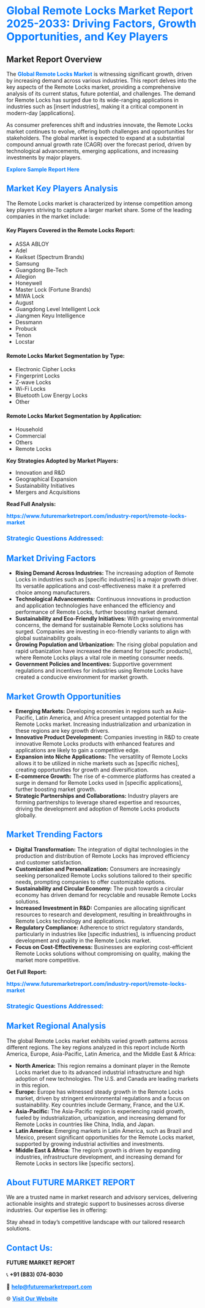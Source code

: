 <h1 style="color: #007BFF;">Global Remote Locks Market Report 2025-2033: Driving Factors, Growth Opportunities, and Key Players</h1>

<section id="overview">
<h2>Market Report Overview</h2>
<p>The <a href="https://www.futuremarketreport.com/industry-report/remote-locks-market" style="color: #007BFF; text-decoration: none;"><strong>Global Remote Locks Market</strong></a> is witnessing significant growth, driven by increasing demand across various industries. This report delves into the key aspects of the Remote Locks market, providing a comprehensive analysis of its current status, future potential, and challenges. The demand for Remote Locks has surged due to its wide-ranging applications in industries such as [insert industries], making it a critical component in modern-day [applications].</p>
<p>As consumer preferences shift and industries innovate, the Remote Locks market continues to evolve, offering both challenges and opportunities for stakeholders. The global market is expected to expand at a substantial compound annual growth rate (CAGR) over the forecast period, driven by technological advancements, emerging applications, and increasing investments by major players.</p>
</section>

<section id="overview">
<p><a href="https://www.futuremarketreport.com/request-sample/reportId=124424" style="color: #007BFF; text-decoration: none;"><strong>Explore Sample Report Here</strong></a></p>
</section>

<section id="key-players">
<h2 style="color: #007BFF;">Market Key Players Analysis</h2>
<p>The Remote Locks market is characterized by intense competition among key players striving to capture a larger market share. Some of the leading companies in the market include:</p>
<h4>Key Players Covered in the Remote Locks Report:</h4>
<ul><li>ASSA ABLOY</li><li>Adel</li><li>Kwikset (Spectrum Brands)</li><li>Samsung</li><li>Guangdong Be-Tech</li><li>Allegion</li><li>Honeywell</li><li>Master Lock (Fortune Brands)</li><li>MIWA Lock</li><li>August</li><li>Guangdong Level Intelligent Lock</li><li>Jiangmen Keyu Intelligence</li><li>Dessmann</li><li>Probuck</li><li>Tenon</li><li>Locstar</li></ul>
<h4>Remote Locks Market Segmentation by Type:</h4>
<ul><li>Electronic Cipher Locks</li><li>Fingerprint Locks</li><li>Z-wave Locks</li><li>Wi-Fi Locks</li><li>Bluetooth Low Energy Locks</li><li>Other</li></ul>

<h4>Remote Locks Market Segmentation by Application:</h4>
<ul><li>Household</li><li>Commercial</li><li>Others</li><li>Remote Locks</li></ul>
<p><strong>Key Strategies Adopted by Market Players:</strong></p>
<ul>
<li>Innovation and R&D</li>
<li>Geographical Expansion</li>
<li>Sustainability Initiatives</li>
<li>Mergers and Acquisitions</li>
</ul>
</section>

<section>
<p><strong>Read Full Analysis: </strong></p><a href="https://www.futuremarketreport.com/industry-report/remote-locks-market" style="color: #007BFF; text-decoration: none;"><strong>https://www.futuremarketreport.com/industry-report/remote-locks-market</strong></a>
<h3 style="color: #007BFF;">Strategic Questions Addressed:</h3>
</section>

<section id="driving-factors">
<h2 style="color: #007BFF;">Market Driving Factors</h2>
<ul>
<li><strong>Rising Demand Across Industries:</strong> The increasing adoption of Remote Locks in industries such as [specific industries] is a major growth driver. Its versatile applications and cost-effectiveness make it a preferred choice among manufacturers.</li>
<li><strong>Technological Advancements:</strong> Continuous innovations in production and application technologies have enhanced the efficiency and performance of Remote Locks, further boosting market demand.</li>
<li><strong>Sustainability and Eco-Friendly Initiatives:</strong> With growing environmental concerns, the demand for sustainable Remote Locks solutions has surged. Companies are investing in eco-friendly variants to align with global sustainability goals.</li>
<li><strong>Growing Population and Urbanization:</strong> The rising global population and rapid urbanization have increased the demand for [specific products], where Remote Locks plays a vital role in meeting consumer needs.</li>
<li><strong>Government Policies and Incentives:</strong> Supportive government regulations and incentives for industries using Remote Locks have created a conducive environment for market growth.</li>
</ul>
</section>

<section id="growth-opportunities">
<h2 style="color: #007BFF;">Market Growth Opportunities</h2>
<ul>
<li><strong>Emerging Markets:</strong> Developing economies in regions such as Asia-Pacific, Latin America, and Africa present untapped potential for the Remote Locks market. Increasing industrialization and urbanization in these regions are key growth drivers.</li>
<li><strong>Innovative Product Development:</strong> Companies investing in R&D to create innovative Remote Locks products with enhanced features and applications are likely to gain a competitive edge.</li>
<li><strong>Expansion into Niche Applications:</strong> The versatility of Remote Locks allows it to be utilized in niche markets such as [specific niches], creating opportunities for growth and diversification.</li>
<li><strong>E-commerce Growth:</strong> The rise of e-commerce platforms has created a surge in demand for Remote Locks used in [specific applications], further boosting market growth.</li>
<li><strong>Strategic Partnerships and Collaborations:</strong> Industry players are forming partnerships to leverage shared expertise and resources, driving the development and adoption of Remote Locks products globally.</li>
</ul>
</section>

<section id="trending-factors">
<h2 style="color: #007BFF;">Market Trending Factors</h2>
<ul>
<li><strong>Digital Transformation:</strong> The integration of digital technologies in the production and distribution of Remote Locks has improved efficiency and customer satisfaction.</li>
<li><strong>Customization and Personalization:</strong> Consumers are increasingly seeking personalized Remote Locks solutions tailored to their specific needs, prompting companies to offer customizable options.</li>
<li><strong>Sustainability and Circular Economy:</strong> The push towards a circular economy has driven demand for recyclable and reusable Remote Locks solutions.</li>
<li><strong>Increased Investment in R&D:</strong> Companies are allocating significant resources to research and development, resulting in breakthroughs in Remote Locks technology and applications.</li>
<li><strong>Regulatory Compliance:</strong> Adherence to strict regulatory standards, particularly in industries like [specific industries], is influencing product development and quality in the Remote Locks market.</li>
<li><strong>Focus on Cost-Effectiveness:</strong> Businesses are exploring cost-efficient Remote Locks solutions without compromising on quality, making the market more competitive.</li>
</ul>
</section>

<section>
<p><strong>Get Full Report: </strong></p><a href="https://www.futuremarketreport.com/industry-report/remote-locks-market" style="color: #007BFF; text-decoration: none;"><strong>https://www.futuremarketreport.com/industry-report/remote-locks-market</strong></a>
<h3 style="color: #007BFF;">Strategic Questions Addressed:</h3>
</section>


<section id="regional-analysis">
<h2 style="color: #007BFF;">Market Regional Analysis</h2>
<p>The global Remote Locks market exhibits varied growth patterns across different regions. The key regions analyzed in this report include North America, Europe, Asia-Pacific, Latin America, and the Middle East & Africa:</p>
<ul>
<li><strong>North America:</strong> This region remains a dominant player in the Remote Locks market due to its advanced industrial infrastructure and high adoption of new technologies. The U.S. and Canada are leading markets in this region.</li>
<li><strong>Europe:</strong> Europe has witnessed steady growth in the Remote Locks market, driven by stringent environmental regulations and a focus on sustainability. Key countries include Germany, France, and the U.K.</li>
<li><strong>Asia-Pacific:</strong> The Asia-Pacific region is experiencing rapid growth, fueled by industrialization, urbanization, and increasing demand for Remote Locks in countries like China, India, and Japan.</li>
<li><strong>Latin America:</strong> Emerging markets in Latin America, such as Brazil and Mexico, present significant opportunities for the Remote Locks market, supported by growing industrial activities and investments.</li>
<li><strong>Middle East & Africa:</strong> The region’s growth is driven by expanding industries, infrastructure development, and increasing demand for Remote Locks in sectors like [specific sectors].</li>
</ul>
</section>

<footer>
<h2 style="color: #007BFF;">About FUTURE MARKET REPORT</h2>
<p>We are a trusted name in market research and advisory services, delivering actionable insights and strategic support to businesses across diverse industries. Our expertise lies in offering:</p>

<p>Stay ahead in today’s competitive landscape with our tailored research solutions.</p>

<h2 style="color: #007BFF;">Contact Us:</h2>
<p><strong>FUTURE MARKET REPORT</strong></p>
<p>📞 <strong>+91 (883) 074-8030</strong></p>
<p>📧 <strong><a href="mailto:help@futuremarketreport.com" style="color: #007BFF;">help@futuremarketreport.com</a></strong></p>
<p>🌐 <strong><a href="https://www.futuremarketreport.com/" style="color: #007BFF;">Visit Our Website</a></strong></p>
</footer>